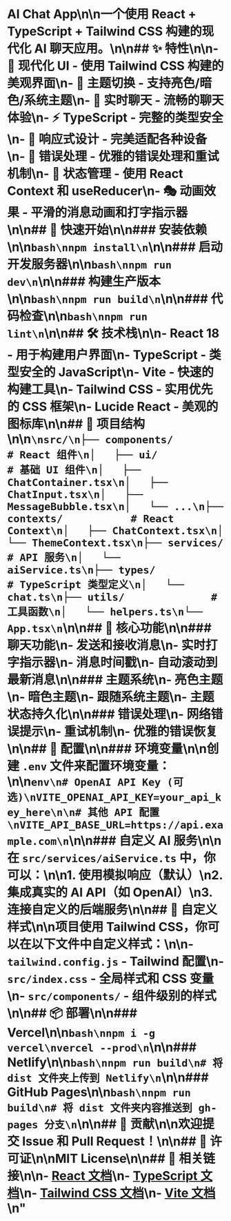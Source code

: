 # AI Chat App\n\n一个使用 React + TypeScript + Tailwind CSS 构建的现代化 AI 聊天应用。\n\n## ✨ 特性\n\n- 🎨 **现代化 UI** - 使用 Tailwind CSS 构建的美观界面\n- 🌙 **主题切换** - 支持亮色/暗色/系统主题\n- 💬 **实时聊天** - 流畅的聊天体验\n- ⚡ **TypeScript** - 完整的类型安全\n- 📱 **响应式设计** - 完美适配各种设备\n- 🔄 **错误处理** - 优雅的错误处理和重试机制\n- 💾 **状态管理** - 使用 React Context 和 useReducer\n- 🎭 **动画效果** - 平滑的消息动画和打字指示器\n\n## 🚀 快速开始\n\n### 安装依赖\n\n```bash\nnpm install\n```\n\n### 启动开发服务器\n\n```bash\nnpm run dev\n```\n\n### 构建生产版本\n\n```bash\nnpm run build\n```\n\n### 代码检查\n\n```bash\nnpm run lint\n```\n\n## 🛠️ 技术栈\n\n- **React 18** - 用于构建用户界面\n- **TypeScript** - 类型安全的 JavaScript\n- **Vite** - 快速的构建工具\n- **Tailwind CSS** - 实用优先的 CSS 框架\n- **Lucide React** - 美观的图标库\n\n## 📁 项目结构\n\n```\nsrc/\n├── components/          # React 组件\n│   ├── ui/             # 基础 UI 组件\n│   ├── ChatContainer.tsx\n│   ├── ChatInput.tsx\n│   ├── MessageBubble.tsx\n│   └── ...\n├── contexts/           # React Context\n│   ├── ChatContext.tsx\n│   └── ThemeContext.tsx\n├── services/           # API 服务\n│   └── aiService.ts\n├── types/              # TypeScript 类型定义\n│   └── chat.ts\n├── utils/              # 工具函数\n│   └── helpers.ts\n└── App.tsx\n```\n\n## 🎯 核心功能\n\n### 聊天功能\n- 发送和接收消息\n- 实时打字指示器\n- 消息时间戳\n- 自动滚动到最新消息\n\n### 主题系统\n- 亮色主题\n- 暗色主题\n- 跟随系统主题\n- 主题状态持久化\n\n### 错误处理\n- 网络错误提示\n- 重试机制\n- 优雅的错误恢复\n\n## 🔧 配置\n\n### 环境变量\n\n创建 `.env` 文件来配置环境变量：\n\n```env\n# OpenAI API Key (可选)\nVITE_OPENAI_API_KEY=your_api_key_here\n\n# 其他 API 配置\nVITE_API_BASE_URL=https://api.example.com\n```\n\n### 自定义 AI 服务\n\n在 `src/services/aiService.ts` 中，你可以：\n\n1. 使用模拟响应（默认）\n2. 集成真实的 AI API（如 OpenAI）\n3. 连接自定义的后端服务\n\n## 🎨 自定义样式\n\n项目使用 Tailwind CSS，你可以在以下文件中自定义样式：\n\n- `tailwind.config.js` - Tailwind 配置\n- `src/index.css` - 全局样式和 CSS 变量\n- `src/components/` - 组件级别的样式\n\n## 📦 部署\n\n### Vercel\n\n```bash\nnpm i -g vercel\nvercel --prod\n```\n\n### Netlify\n\n```bash\nnpm run build\n# 将 dist 文件夹上传到 Netlify\n```\n\n### GitHub Pages\n\n```bash\nnpm run build\n# 将 dist 文件夹内容推送到 gh-pages 分支\n```\n\n## 🤝 贡献\n\n欢迎提交 Issue 和 Pull Request！\n\n## 📄 许可证\n\nMIT License\n\n## 🔗 相关链接\n\n- [React 文档](https://react.dev/)\n- [TypeScript 文档](https://www.typescriptlang.org/)\n- [Tailwind CSS 文档](https://tailwindcss.com/)\n- [Vite 文档](https://vitejs.dev/)\n"